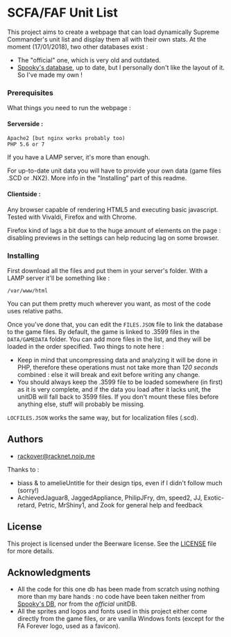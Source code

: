 # SCFA/FAF Unit List
This project aims to create a webpage that can load dynamically Supreme Commander's unit list and display them all with their own stats.
At the moment (17/01/2018), two other databases exist :
- The "official" one, which is very old and outdated.
- [Spooky's database](https://github.com/spooky/unitdb), up to date, but I personally don't like the layout of it. 
So I've made my own !

### Prerequisites

What things you need to run the webpage :

####    Serverside :
```
Apache2 [but nginx works probably too)
PHP 5.6 or 7
```
If you have a LAMP server, it's more than enough.

For up-to-date unit data you will have to provide your own data (game files .SCD or .NX2). More info in the "Installing" part of this readme.

####     Clientside :

Any browser capable of rendering HTML5 and executing basic javascript.
Tested with Vivaldi, Firefox and with Chrome.

Firefox kind of lags a bit due to the huge amount of elements on the page : disabling previews in the settings can help reducing lag on some browser.

### Installing

First download all the files and put them in your server's folder. 
With a LAMP server it'll be something like :
```
/var/www/html
```
You can put them pretty much wherever you want, as most of the code uses relative paths.

Once you've done that, you can edit the `FILES.JSON` file to link the database to the game files. By default, the game is linked to .3599 files in the `DATA/GAMEDATA` folder. You can add more files in the list, and they will be loaded in the order specified. Two things to note here :
* Keep in mind that uncompressing data and analyzing it will be done in PHP, therefore these operations must not take more than *120 seconds* combined : else it will break and exit before writing any change. 
* You should always keep the .3599 file to be loaded somewhere (in first) as it is very complete, and if the data you load after it lacks unit, the unitDB will fall back to 3599 files. If you don't mount these files before anything else, stuff will probably be missing. 

`LOCFILES.JSON` works the same way, but for localization files (.scd).

## Authors

* [rackover@racknet.noip.me](https://github.com/Rackover)

Thanks to :
* biass & to amelieUntitle  for their design tips, even if I didn't follow much (sorry!)
* AchievedJaguar8, 
  JaggedAppliance, 
  PhilipJFry, 
  dm, 
  speed2, 
  JJ, 
  Exotic-retard, 
  Petric, 
  MrShiny1,
  and Zook for general help and feedback

## License

This project is licensed under the Beerware license. See the [LICENSE](LICENSE) file for more details.

## Acknowledgments

* All the code for this one db has been made from scratch using nothing more than my bare hands : no code have been taken neither from  [Spooky's DB](https://github.com/spooky/unitdb), nor from the *official* unitDB.
* All the sprites and logos and fonts used in this project either come directly from the game files, or are vanilla Windows fonts (except for the FA Forever logo, used as a favicon).